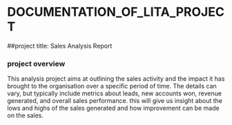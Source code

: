 # DOCUMENTATION_OF_LITA_PROJECT

##project title: Sales Analysis Report

### project overview
This analysis project aims at outlining the sales activity and the impact it has brought to the organisation over a specific period of time. The details can vary, but typically include metrics about leads, new accounts won, revenue generated, and overall sales performance. this will give us insight about the lows and highs of the sales generated and how improvement can be made on the sales.

